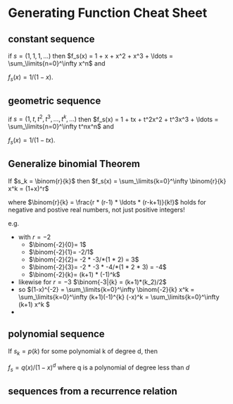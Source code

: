 # Generating Function Cheat Sheet

## constant sequence
if $s=(1,1,1,\ldots)$ then $f_s(x) = 1 + x + x^2 + x^3 + \ldots = \sum_\limits{n=0}^\infty x^n$ and 

$f_s(x) = 1/(1-x)$.

## geometric sequence
if $s = (1,t,t^2,t^3,\ldots, t^k,\ldots)$ then  $f_s(x) = 1 + tx + t^2x^2 + t^3x^3 + \ldots = \sum_\limits{n=0}^\infty t^nx^n$ and 

$f_s(x) = 1/(1-tx)$.

## Generalize binomial Theorem
If $s_k = \binom{r}{k}$ then 
$f_s(x) = \sum_\limits{k=0}^\infty \binom{r}{k} x^k = (1+x)^r$

where $\binom{r}{k} = \frac{r * (r-1) * \ldots * (r-k+1)}{k!}$ holds for negative and postive real numbers, not just positive integers!

e.g.
* with $r=-2$
  * $\binom{-2}{0}= 1$
  * $\binom{-2}{1}= -2/1$
  * $\binom{-2}{2}= -2 * -3/*(1 * 2) = 3$
  * $\binom{-2}{3}= -2 * -3 * -4/*(1 * 2 * 3) = -4$
  * $\binom{-2}{k}= (k+1) * (-1)^k$
* likewise for $r=-3$  $\binom{-3|{k} = (k+1)*(k_2)/2$
* so $(1-x)^{-2} = \sum_\limits{k=0}^\infty \binom{-2}{k} x^k = \sum_\limits{k=0}^\infty (k+1)(-1)^{k} (-x)^k =  \sum_\limits{k=0}^\infty (k+1) x^k $
* 

## polynomial sequence
If $s_k=p(k)$ for some polynomial k of degree d, then

$f_s = q(x)/(1-x)^d$ where q is a polynomial of degree less than $d$


## sequences from a recurrence relation
